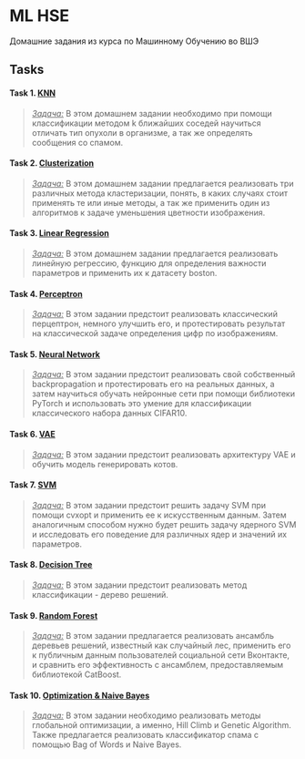 # ML HSE

Домашние задания из курса по Машинному Обучению во ВШЭ

## Tasks
#### Task 1. [KNN](/Homeworks/Homework_1)
>   <ins><i>Задача:</i></ins> В этом домашнем задании 
> необходимо при помощи классификации методом k
> ближайших соседей научиться отличать тип опухоли
> в организме, а так же определять сообщения со спамом.

#### Task 2. [Clusterization](/Homeworks/Homework_2)
>    <ins><i>Задача:</i></ins> В этом домашнем задании
> предлагается реализовать три различных метода кластеризации,
> понять, в каких случаях стоит применять те или иные методы, 
> а так же применить один из алгоритмов
> к задаче уменьшения цветности изображения.

#### Task 3. [Linear Regression](/Homeworks/Homework_3)
>   <ins><i>Задача:</i></ins> В этом домашнем задании предлагается реализовать
> линейную регрессию, функцию для определения важности параметров 
> и применить их к датасету boston.

#### Task 4. [Perceptron](/Homeworks/Homework_4)
>   <ins><i>Задача:</i></ins> В этом задании 
> предстоит реализовать классический перцептрон, 
> немного улучшить его, и протестировать результат на 
> классической задаче определения цифр по изображениям.

#### Task 5. [Neural Network](/Homeworks/Homework_5)
>   <ins><i>Задача:</i></ins> В этом задании 
>  предстоит реализовать свой собственный backpropagation
> и протестировать его на реальных данных, а затем
> научиться обучать нейронные сети при помощи
> библиотеки PyTorch и использовать это умение для
> классификации классического набора данных CIFAR10.

#### Task 6. [VAE](/Homeworks/Homework_6)
>   <ins><i>Задача:</i></ins> В этом задании 
>  предстоит реализовать архитектуру VAE и обучить 
>  модель генерировать котов.

#### Task 7. [SVM](/Homeworks/Homework_7)
>   <ins><i>Задача:</i></ins> В этом задании
> предстоит решить задачу SVM при помощи cvxopt
> и применить ее к искусственным данным. Затем
> аналогичным способом нужно будет решить задачу
> ядерного SVM и исследовать его поведение
> для различных ядер и значений их параметров.

#### Task 8. [Decision Tree](/Homeworks/Homework_8)
> <ins><i>Задача:</i></ins> В этом задании предстоит реализовать 
> метод классификации - дерево решений.

#### Task 9. [Random Forest](/Homeworks/Homework_9)
> <ins><i>Задача:</i></ins> В этом задании предлагается
> реализовать ансамбль деревьев решений, известный как
> случайный лес, применить его к публичным данным пользователей
> социальной сети Вконтакте, и сравнить его эффективность
> с ансамблем, предоставляемым библиотекой CatBoost.

#### Task 10. [Optimization & Naive Bayes](/Homeworks/Homework_10)
> <ins><i>Задача:</i></ins> В этом задании необходимо реализовать методы
> глобальной оптимизации, а именно, Hill Climb и Genetic Algorithm.\
> Также предлагается реализовать классификатор спама с помощью Bag of Words
> и Naive Bayes.
